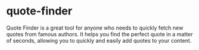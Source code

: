 # quote-finder
Quote Finder is a great tool for anyone who needs to quickly fetch new quotes from famous authors. It helps you find the perfect quote in a matter of seconds, allowing you to quickly and easily add quotes to your content.
